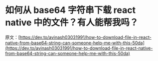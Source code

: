 # 如何从 base64 字符串下载 react native 中的文件？有人能帮我吗？

原文：[https://dev.to/avinash03031991/how-to-download-file-in-react-native-from-base64-string-can-someone-help-me-with-this-50da](https://dev.to/avinash03031991/how-to-download-file-in-react-native-from-base64-string-can-someone-help-me-with-this-50da)